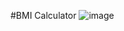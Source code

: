 #BMI Calculator
![image](https://github.com/user-attachments/assets/618877c4-ef6e-4a40-8c55-362c0cc4a4de)
